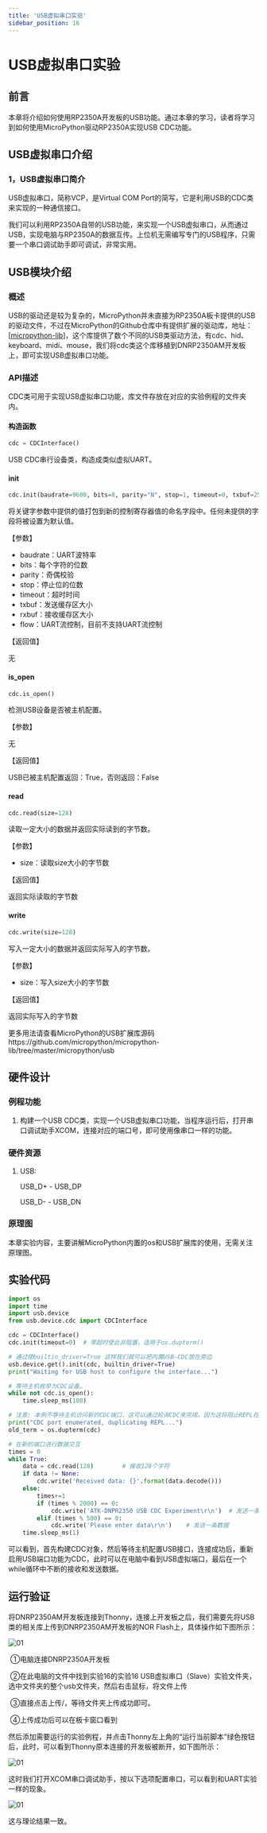 ```yaml
---
title: 'USB虚拟串口实验'
sidebar_position: 16
---
```


# USB虚拟串口实验

## 前言

本章将介绍如何使用RP2350A开发板的USB功能。通过本章的学习，读者将学习到如何使用MicroPython驱动RP2350A实现USB CDC功能。

## USB虚拟串口介绍

### 1，USB虚拟串口简介

USB虚拟串口，简称VCP，是Virtual COM Port的简写，它是利用USB的CDC类来实现的一种通信接口。

我们可以利用RP2350A自带的USB功能，来实现一个USB虚拟串口，从而通过USB，实现电脑与RP2350A的数据互传。上位机无需编写专门的USB程序，只需要一个串口调试助手即可调试，非常实用。

## USB模块介绍

### 概述

USB的驱动还是较为复杂的，MicroPython并未直接为RP2350A板卡提供的USB的驱动文件，不过在MicroPython的Github仓库中有提供扩展的驱动库，地址：[[micropython-lib](https://github.com/micropython/micropython-lib/tree/master/micropython/usb)]，这个库提供了数个不同的USB类驱动方法，有cdc、hid、keyboard、midi、mouse，我们将cdc类这个库移植到DNRP2350AM开发板上，即可实现USB虚拟串口功能。

### API描述

CDC类可用于实现USB虚拟串口功能，库文件存放在对应的实验例程的文件夹内。

#### 构造函数

```python
cdc = CDCInterface()
```

USB CDC串行设备类，构造成类似虚拟UART。

#### init

```python
cdc.init(baudrate=9600, bits=8, parity="N", stop=1, timeout=0, txbuf=256, rxbuf=256, flow=0)
```

将关键字参数中提供的值打包到新的控制寄存器值的命名字段中。任何未提供的字段将被设置为默认值。

【参数】

- baudrate：UART波特率
- bits：每个字符的位数
- parity：奇偶校验
- stop：停止位的位数
- timeout：超时时间
- txbuf：发送缓存区大小
- rxbuf：接收缓存区大小
- flow：UART流控制，目前不支持UART流控制

【返回值】

无

#### is_open

```python
cdc.is_open()
```

检测USB设备是否被主机配置。

【参数】

无

【返回值】

USB已被主机配置返回：True，否则返回：False

#### read

```python
cdc.read(size=128)
```

读取一定大小的数据并返回实际读到的字节数。

【参数】

- size：读取size大小的字节数

【返回值】

返回实际读取的字节数

#### write

```python
cdc.write(size=128)
```

写入一定大小的数据并返回实际写入的字节数。

【参数】

- size：写入size大小的字节数

【返回值】

返回实际写入的字节数

更多用法请查看MicroPython的USB扩展库源码https://github.com/micropython/micropython-lib/tree/master/micropython/usb

## 硬件设计

### 例程功能

1. 构建一个USB CDC类，实现一个USB虚拟串口功能，当程序运行后，打开串口调试助手XCOM，连接对应的端口号，即可使用像串口一样的功能。

### 硬件资源

1. USB:

     USB_D+ - USB_DP

     USB_D- - USB_DN

### 原理图

本章实验内容，主要讲解MicroPython内置的os和USB扩展库的使用，无需关注原理图。

##  实验代码

``` python
import os
import time
import usb.device
from usb.device.cdc import CDCInterface

cdc = CDCInterface()
cdc.init(timeout=0)  # 零超时使此非阻塞，适用于os.dupterm()

# 通过使builtin_driver=True 这样我们就可以把内置USB-CDC放在旁边
usb.device.get().init(cdc, builtin_driver=True)
print("Waiting for USB host to configure the interface...")

# 等待主机枚举为CDC设备…
while not cdc.is_open():
    time.sleep_ms(100)

# 注意: 本例不等待主机访问新的CDC端口，这可以通过轮询CDC来完成。因为这将阻止REPL在代码仍在执行时恢复。   
print("CDC port enumerated, duplicating REPL...")
old_term = os.dupterm(cdc)

# 在新的端口进行数据交互
times = 0
while True:
    data = cdc.read(128)        # 接收128个字符
    if data != None:
        cdc.write('Received data: {}'.format(data.decode()))
    else:
        times+=1
        if (times % 2000) == 0:
            cdc.write('ATK-DNPR2350 USB CDC Experiment\r\n')  # 发送一条数据
        elif (times % 500) == 0:
            cdc.write('Please enter data\r\n')    # 发送一条数据
    time.sleep_ms(1)
```

可以看到，首先构建CDC对象，然后等待主机配置USB接口，连接成功后，重新启用USB端口功能为CDC，此时可以在电脑中看到USB虚拟端口，最后在一个while循环中不断的接收和发送数据。

## 运行验证

将DNRP2350AM开发板连接到Thonny，连接上开发板之后，我们需要先将USB类的相关库上传到DNRP2350AM开发板的NOR Flash上，具体操作如下图所示：

![01](./img/31.png)

​	①电脑连接DNRP2350A开发板

​	②在此电脑的文件中找到实验16的实验16 USB虚拟串口（Slave）实验文件夹，选中文件夹的整个usb文件夹，然后右击鼠标，将文件上传

​	③直接点击上传/，等待文件夹上传成功即可。

​	④上传成功后可以在板卡窗口看到

然后添加需要运行的实验例程，并点击Thonny左上角的“运行当前脚本”绿色按钮后，此时，可以看到Thonny原本连接的开发板被断开，如下图所示：

![01](./img/32.png)

这时我们打开XCOM串口调试助手，按以下选项配置串口，可以看到和UART实验一样的现象。

![01](./img/33.png)

这与理论结果一致。

